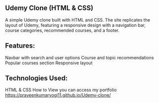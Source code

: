 ##   Udemy Clone (HTML & CSS)
A simple Udemy clone built with HTML and CSS. The site replicates the layout of Udemy, featuring a responsive design with a navigation bar, course categories, recommended courses, and a footer.

## Features:
Navbar with search and user options
Course and topic recommendations
Popular courses section
Responsive layout
## Technologies Used:
HTML & CSS
How to View
you can access my portfolio https://praveenkumaryogi11.github.io/Udemy-clone/
